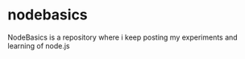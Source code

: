 # nodebasics
NodeBasics is a repository where i keep posting my experiments and learning of node.js
